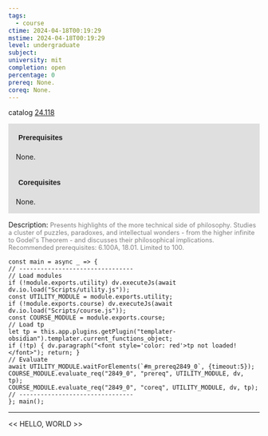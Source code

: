 ```yaml
---
tags:
  - course
ctime: 2024-04-18T00:19:29
mstime: 2024-04-18T00:19:29
level: undergraduate
subject: 
university: mit
completion: open
percentage: 0
prereq: None.
coreq: None.
---
```


catalog [24.118](http://student.mit.edu/catalog/m24a.html#24.118)

<span style="display: block; padding: 15px; background-color: rgb(100, 100, 100, 0.2);"><font id="m_prereq2849_0" style="display: block; font-family: Arial, sans-serif; font-weight: bold; padding: 5px">Prerequisites</font><br><span id="prereq2849_0">None.</span></span>
<span style="display: block; padding: 15px; background-color: rgb(100, 100, 100, 0.2);"><font id="m_coreq2849_0" style="display: block; font-family: Arial, sans-serif; font-weight: bold; padding: 5px">Corequisites</font><br><span id="coreq2849_0">None.</span></span>

<font style="">Description:</font>
<font style="color: grey; font-size: 0.8rem;">Presents highlights of the more technical side of philosophy. Studies a cluster of puzzles, paradoxes, and intellectual wonders - from the higher infinite to Godel's Theorem - and discusses their philosophical implications. Recommended prerequisites: 6.100A, 18.01. Limited to 100.</font>

```dataviewjs
const main = async _ => {
// --------------------------------
// Load modules
if (!module.exports.utility) dv.executeJs(await dv.io.load("Scripts/utility.js"));
const UTILITY_MODULE = module.exports.utility;
if (!module.exports.course) dv.executeJs(await dv.io.load("Scripts/course.js"));
const COURSE_MODULE = module.exports.course;
// Load tp
let tp = this.app.plugins.getPlugin("templater-obsidian").templater.current_functions_object;
if (!tp) { dv.paragraph("<font style='color: red'>tp not loaded!</font>"); return; }
// Evaluate
await UTILITY_MODULE.waitForElements(`#m_prereq2849_0`, {timeout:5});
COURSE_MODULE.evaluate_req("2849_0", "prereq", UTILITY_MODULE, dv, tp);
COURSE_MODULE.evaluate_req("2849_0", "coreq", UTILITY_MODULE, dv, tp);
// --------------------------------
}; main();
```

---

<< HELLO, WORLD >>
